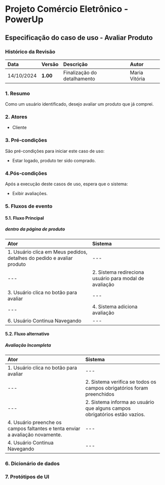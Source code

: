 # Projeto Comércio Eletrônico - PowerUp

## Especificação do caso de uso - Avaliar Produto

### Histórico da Revisão
|  Data  | Versão | Descrição | Autor |
|:-------|:-------|:----------|:------|
| 14/10/2024 | **1.00** | Finalização do detalhamento | Maria Vitória |

### 1. Resumo 
Como um usuário identificado, desejo avaliar um produto que já comprei.

### 2. Atores
- Cliente

### 3. Pré-condições
São pré-condições para iniciar este caso de uso:
- 	Estar logado, produto ter sido comprado.

### 4.Pós-condições
Após a execução deste casos de uso, espera que o sistema:
-  Exibir avaliações.

### 5. Fluxos de evento

#### 5.1. Fluxo Principal
##### dentro da página de produto

|  Ator  | Sistema |
|:-------|:------- |
| 1. Usuário clica em Meus pedidos, detalhes do pedido e avaliar produto| --- |
| --- | 2. Sistema redireciona usuário para modal de avaliação |
| 3.  Usuário clica no botão para avaliar | --- |
| --- | 4. Sistema adiciona avaliação |
| 6. Usuário Continua Navegando | --- |


#### 5.2. Fluxo alternativo
##### Avaliação Incompleta

|  Ator  | Sistema |
|:-------|:------- |
| 1. Usuário clica no botão para avaliar| --- |
| --- | 2. Sistema verifica se todos os campos obrigatórios foram preenchidos|
| --- | 2. Sistema informa ao usuário que alguns campos obrigatórios estão vazios. |
| 4. Usuário preenche os campos faltantes e tenta enviar a avaliação novamente. | --- |
| 4. Usuário Continua Navegando | --- |

### 6. Dicionário de dados

### 7. Protótipos de UI


